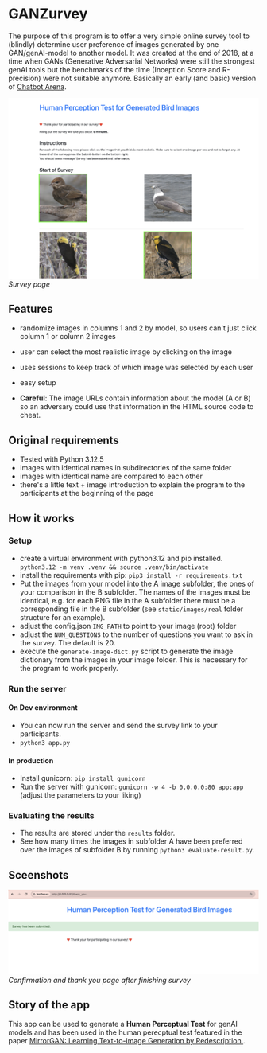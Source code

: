 # GANZurvey

The purpose of this program is to offer a very simple online survey tool to (blindly) determine user preference of images generated by one GAN/genAI-model to another model. It was created at the end of 2018, at a time when GANs (Generative Adversarial Networks) were still the strongest genAI tools but the benchmarks of the time (Inception Score and R-precision) were not suitable anymore. Basically an early (and basic) version of [Chatbot Arena](https://lmarena.ai/).


![Survey page](/static/screenshots/screenshot1.png)
*Survey page*

## Features
* randomize images in columns 1 and 2 by model, so users can't just click column 1 or column 2 images
* user can select the most realistic image by clicking on the image
* uses sessions to keep track of which image was selected by each user
* easy setup

* **Careful**: The image URLs contain information about the model (A or B) so an adversary could use that information in the HTML source code to cheat.


## Original requirements
* Tested with Python 3.12.5
* images with identical names in subdirectories of the same folder
* images with identical name are compared to each other
* there's a little text + image introduction to explain the program to the participants at the beginning of the page

## How it works
### Setup
* create a virtual environment with python3.12 and pip installed. `python3.12 -m venv .venv && source .venv/bin/activate`
* install the requirements with pip: `pip3 install -r requirements.txt`
* Put the images from your model into the A image subfolder, the ones of your comparison in the B subfolder. The names of the images  must be identical, e.g. for each PNG file in the A subfolder there must be a corresponding file in the B subfolder (see `static/images/real` folder structure for an example).
* adjust the config.json `IMG_PATH` to point to your image (root) folder
* adjust the `NUM_QUESTIONS` to the number of questions you want to ask in the survey. The default is 20.
* execute the `generate-image-dict.py` script to generate the image dictionary from the images in your image folder. This is necessary for the program to work properly.

### Run the server
#### On Dev environment
* You can now run the server and send the survey link to your participants.
* `python3 app.py`

#### In production
* Install gunicorn: `pip install gunicorn`
* Run the server with gunicorn: `gunicorn -w 4 -b 0.0.0.0:80 app:app` (adjust the parameters to your liking)

### Evaluating the results
* The results are stored under the `results` folder.
* See how many times the images in subfolder A have been preferred over the images of subfolder B by running `python3 evaluate-result.py`.

## Sceenshots

![Thanks page after finishing survey](/static/screenshots/screenshot2.png)
*Confirmation and thank you page after finishing survey*

## Story of the app

This app can be used to generate a **Human Perceptual Test** for genAI models and has been used in the human perecptual test featured in the paper [MirrorGAN: Learning Text-to-image Generation by Redescription
](https://ar5iv.labs.arxiv.org/html/1903.05854).
